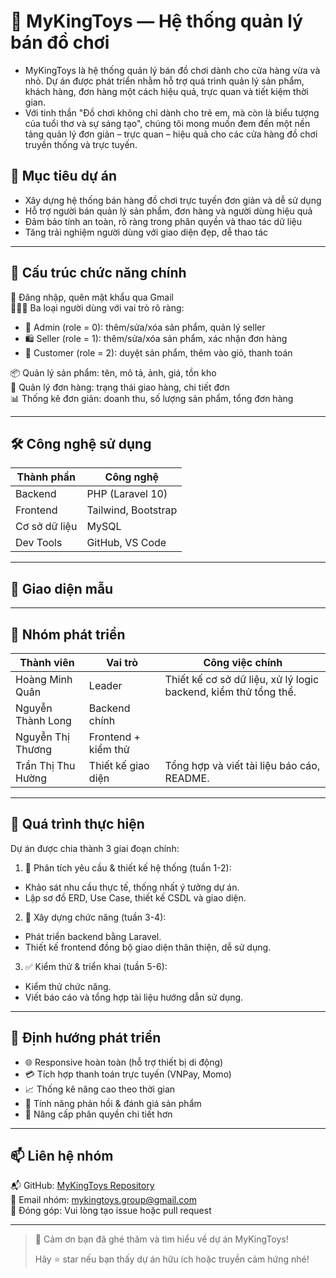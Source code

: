 # 🎠 MyKingToys — Hệ thống quản lý bán đồ chơi

 - MyKingToys là hệ thống quản lý bán đồ chơi dành cho cửa hàng vừa và nhỏ. Dự án được phát triển nhằm hỗ trợ quá trình quản lý sản phẩm, khách hàng, đơn hàng một cách hiệu quả, trực quan và tiết kiệm thời gian.
 - Với tinh thần "Đồ chơi không chỉ dành cho trẻ em, mà còn là biểu tượng của tuổi thơ và sự sáng tạo", chúng tôi mong muốn đem đến một nền tảng quản lý đơn giản – trực quan – hiệu quả cho các cửa hàng đồ chơi truyền thống và trực tuyến.



## 🎯 Mục tiêu dự án

- Xây dựng hệ thống bán hàng đồ chơi trực tuyến đơn giản và dễ sử dụng
- Hỗ trợ người bán quản lý sản phẩm, đơn hàng và người dùng hiệu quả
- Đảm bảo tính an toàn, rõ ràng trong phân quyền và thao tác dữ liệu
- Tăng trải nghiệm người dùng với giao diện đẹp, dễ thao tác

---

## 🧩 Cấu trúc chức năng chính

🔐 Đăng nhập, quên mật khẩu qua Gmail  
🧑‍🤝‍🧑 Ba loại người dùng với vai trò rõ ràng:

- 👑 Admin (role = 0): thêm/sửa/xóa sản phẩm, quản lý seller
- 🛍️ Seller (role = 1): thêm/sửa/xóa sản phẩm, xác nhận đơn hàng
- 🧸 Customer (role = 2): duyệt sản phẩm, thêm vào giỏ, thanh toán

📦 Quản lý sản phẩm: tên, mô tả, ảnh, giá, tồn kho  
🧾 Quản lý đơn hàng: trạng thái giao hàng, chi tiết đơn  
📊 Thống kê đơn giản: doanh thu, số lượng sản phẩm, tổng đơn hàng

---

## 🛠️ Công nghệ sử dụng

| Thành phần     | Công nghệ                |
|----------------|---------------------------|
| Backend        | PHP (Laravel 10)          |
| Frontend       | Tailwind, Bootstrap |
| Cơ sở dữ liệu  | MySQL                     |
| Dev Tools      | GitHub, VS Code           |

---

## 📸 Giao diện mẫu

> 

---

## 👥 Nhóm phát triển

| Thành viên             | Vai trò               | Công việc chính                           |
|------------------------|-----------------------|-------------------------------------------|
| Hoàng Minh Quân        | Leader                | Thiết kế cơ sở dữ liệu, xử lý logic backend, kiểm thử tổng thể.|
| Nguyễn Thành Long      | Backend chính         |  |
| Nguyễn Thị Thương      | Frontend + kiểm thử   |                   |
| Trần Thị Thu Hường     | Thiết kế giao diện    | Tổng hợp và viết tài liệu báo cáo, README. |

---

## 💬 Quá trình thực hiện

Dự án được chia thành 3 giai đoạn chính:

1. 📌 Phân tích yêu cầu & thiết kế hệ thống (tuần 1-2):
* Khảo sát nhu cầu thực tế, thống nhất ý tưởng dự án.
* Lập sơ đồ ERD, Use Case, thiết kế CSDL và giao diện.

2. 🧱 Xây dựng chức năng (tuần 3-4):
* Phát triển backend bằng Laravel.
* Thiết kế frontend đồng bộ giao diện thân thiện, dễ sử dụng.

3. ✅ Kiểm thử & triển khai (tuần 5-6):
* Kiểm thử chức năng.
* Viết báo cáo và tổng hợp tài liệu hướng dẫn sử dụng.

---

## 🌱 Định hướng phát triển

- 🌐 Responsive hoàn toàn (hỗ trợ thiết bị di động)
- 💳 Tích hợp thanh toán trực tuyến (VNPay, Momo)
- 📈 Thống kê nâng cao theo thời gian
- 📮 Tính năng phản hồi & đánh giá sản phẩm
- 🔐 Nâng cấp phân quyền chi tiết hơn

---

## 📫 Liên hệ nhóm

📬 GitHub: [MyKingToys Repository](https://github.com/your-ttthu-huong/mykingtoys)  
📧 Email nhóm: mykingtoys.group@gmail.com  
🧠 Đóng góp: Vui lòng tạo issue hoặc pull request

---

> 🤝 Cảm ơn bạn đã ghé thăm và tìm hiểu về dự án MyKingToys!
>  
> Hãy ⭐ star nếu bạn thấy dự án hữu ích hoặc truyền cảm hứng nhé!

